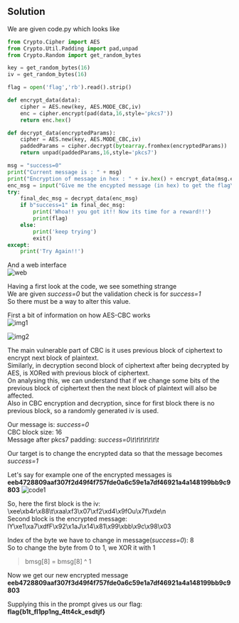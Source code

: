 ## Solution

We are given code.py which looks like  
```python
from Crypto.Cipher import AES
from Crypto.Util.Padding import pad,unpad
from Crypto.Random import get_random_bytes

key = get_random_bytes(16)
iv = get_random_bytes(16)

flag = open('flag','rb').read().strip()

def encrypt_data(data):
    cipher = AES.new(key, AES.MODE_CBC,iv)
    enc = cipher.encrypt(pad(data,16,style='pkcs7'))
    return enc.hex()

def decrypt_data(encryptedParams):
    cipher = AES.new(key, AES.MODE_CBC,iv)
    paddedParams = cipher.decrypt(bytearray.fromhex(encryptedParams))
    return unpad(paddedParams,16,style='pkcs7')

msg = "success=0"
print("Current message is : " + msg)
print("Encryption of message in hex : " + iv.hex() + encrypt_data(msg.encode('utf-8')))
enc_msg = input("Give me the encypted message (in hex) to get the flag\n")
try:
    final_dec_msg = decrypt_data(enc_msg)
    if b"success=1" in final_dec_msg:
        print('Whoa!! you got it!! Now its time for a reward!!')
        print(flag)
    else:
        print('keep trying')
        exit()
except:
    print('Try Again!!')
```

And a web interface  
![web](https://i.imgur.com/vr8M2Wm.png)

Having a first look at the code, we see something strange  
We are given *success=0* but the validation check is for *success=1*  
So there must be a way to alter this value.  

First a bit of information on how AES-CBC works  
![img1](https://dr3dd.gitlab.io/favicon/902px-CBC_encryption.svg.jpg)

![img2](https://dr3dd.gitlab.io/favicon/902px-CBC_encryption.svg.jpg)

The main vulnerable part of CBC is it uses previous block of ciphertext to encrypt next block of plaintext.  
Similarly, in decryption second block of ciphertext after being decrypted by AES, is XORed with previous block of ciphertext.  
On analysing this, we can understand that if we change some bits of the previous block of ciphertext then the next block of plaintext will also be affected.  
Also in CBC encryption and decryption, since for first block there is no previous block, so a randomly generated iv is used.  

Our message is: *success=0*  
CBC block size: 16  
Message after pkcs7 padding: *success=0\t\t\t\t\t\t\t*

Our target is to change the encrypted data so that the message becomes *success=1*  

Let's say for example one of the encrypted messages is **eeb4728809aaf307f2d49f4f757fde0a6c59e1a7df46921a4a148199bb9c9803**
![code1](https://i.imgur.com/6plMSvs.png)

So, here the first block is the iv: \xee\xb4r\x88\t\xaa\xf3\x07\xf2\xd4\x9fOu\x7f\xde\n  
Second block is the encrypted message: lY\xe1\xa7\xdfF\x92\x1aJ\x14\x81\x99\xbb\x9c\x98\x03  

Index of the byte we have to change in message(*success=0*): 8  
So to change the byte from 0 to 1, we XOR it with 1
> bmsg[8] = bmsg[8] ^ 1

Now we get our new encrypted message **eeb4728809aaf307f3d49f4f757fde0a6c59e1a7df46921a4a148199bb9c9803**

Supplying this in the prompt gives us our flag: **flag{b1t_fl1pp1ng_4tt4ck_esdtjf}**

